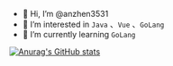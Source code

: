 - 👋 Hi, I’m @anzhen3531
- 👀 I’m interested in `Java` 、`Vue` 、`GoLang`
- 🌱 I’m currently learning `GoLang`

[![Anurag's GitHub stats](https://github-readme-stats.vercel.app/api?username=anzhen3531)](https://github.com/anuraghazra/github-readme-stats)
<!---
anzhen3531/anzhen3531 is a ✨ special ✨ repository because its `README.md` (this file) appears on your GitHub profile.
You can click the Preview link to take a look at your changes.
--->
